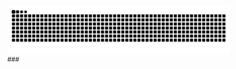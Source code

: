 <img src="https://raw.githubusercontent.com/AbuProgrammiy/AbuProgrammiy/output/snake.svg" alt="Snake animation" />
###
